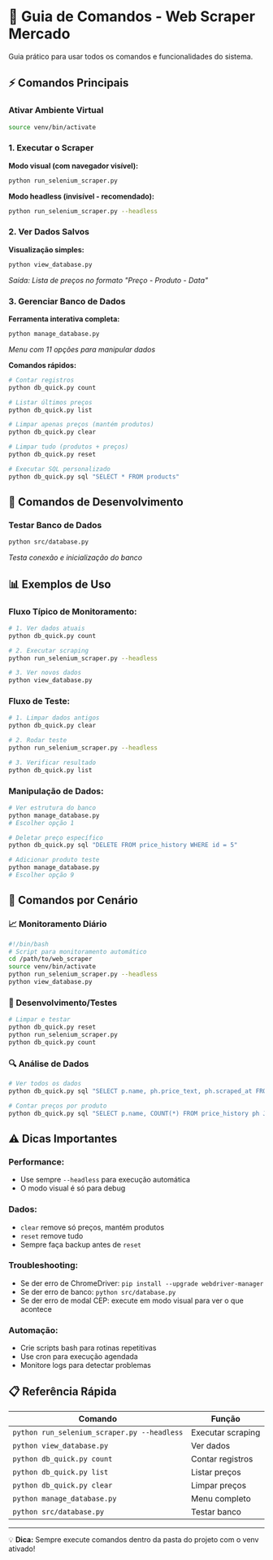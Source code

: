 # 🚀 Guia de Comandos - Web Scraper Mercado

Guia prático para usar todos os comandos e funcionalidades do sistema.

## ⚡ Comandos Principais

### **Ativar Ambiente Virtual**
```bash
source venv/bin/activate
```

### 1. **Executar o Scraper**

**Modo visual (com navegador visível):**
```bash
python run_selenium_scraper.py
```

**Modo headless (invisível - recomendado):**
```bash
python run_selenium_scraper.py --headless
```

### 2. **Ver Dados Salvos**

**Visualização simples:**
```bash
python view_database.py
```
*Saída: Lista de preços no formato "Preço - Produto - Data"*

### 3. **Gerenciar Banco de Dados**

**Ferramenta interativa completa:**
```bash
python manage_database.py
```
*Menu com 11 opções para manipular dados*

**Comandos rápidos:**
```bash
# Contar registros
python db_quick.py count

# Listar últimos preços
python db_quick.py list

# Limpar apenas preços (mantém produtos)
python db_quick.py clear

# Limpar tudo (produtos + preços)
python db_quick.py reset

# Executar SQL personalizado
python db_quick.py sql "SELECT * FROM products"
```

## 🔧 Comandos de Desenvolvimento

### **Testar Banco de Dados**
```bash
python src/database.py
```
*Testa conexão e inicialização do banco*

## 📊 Exemplos de Uso

### **Fluxo Típico de Monitoramento:**
```bash
# 1. Ver dados atuais
python db_quick.py count

# 2. Executar scraping
python run_selenium_scraper.py --headless

# 3. Ver novos dados
python view_database.py
```

### **Fluxo de Teste:**
```bash
# 1. Limpar dados antigos
python db_quick.py clear

# 2. Rodar teste
python run_selenium_scraper.py --headless

# 3. Verificar resultado
python db_quick.py list
```

### **Manipulação de Dados:**
```bash
# Ver estrutura do banco
python manage_database.py
# Escolher opção 1

# Deletar preço específico
python db_quick.py sql "DELETE FROM price_history WHERE id = 5"

# Adicionar produto teste
python manage_database.py
# Escolher opção 9
```

## 🎯 Comandos por Cenário

### **📈 Monitoramento Diário**
```bash
#!/bin/bash
# Script para monitoramento automático
cd /path/to/web_scraper
source venv/bin/activate
python run_selenium_scraper.py --headless
python view_database.py
```

### **🧪 Desenvolvimento/Testes**
```bash
# Limpar e testar
python db_quick.py reset
python run_selenium_scraper.py
python db_quick.py count
```

### **🔍 Análise de Dados**
```bash
# Ver todos os dados
python db_quick.py sql "SELECT p.name, ph.price_text, ph.scraped_at FROM price_history ph JOIN products p ON ph.product_id = p.id ORDER BY ph.scraped_at DESC"

# Contar preços por produto
python db_quick.py sql "SELECT p.name, COUNT(*) FROM price_history ph JOIN products p ON ph.product_id = p.id GROUP BY p.name"
```

## ⚠️ Dicas Importantes

### **Performance:**
- Use sempre `--headless` para execução automática
- O modo visual é só para debug

### **Dados:**
- `clear` remove só preços, mantém produtos
- `reset` remove tudo
- Sempre faça backup antes de `reset`

### **Troubleshooting:**
- Se der erro de ChromeDriver: `pip install --upgrade webdriver-manager`
- Se der erro de banco: `python src/database.py`
- Se der erro de modal CEP: execute em modo visual para ver o que acontece

### **Automação:**
- Crie scripts bash para rotinas repetitivas
- Use cron para execução agendada
- Monitore logs para detectar problemas

## 📋 Referência Rápida

| Comando | Função |
|---------|--------|
| `python run_selenium_scraper.py --headless` | Executar scraping |
| `python view_database.py` | Ver dados |
| `python db_quick.py count` | Contar registros |
| `python db_quick.py list` | Listar preços |
| `python db_quick.py clear` | Limpar preços |
| `python manage_database.py` | Menu completo |
| `python src/database.py` | Testar banco |

---
💡 **Dica:** Sempre execute comandos dentro da pasta do projeto com o venv ativado!